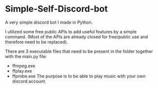 # Simple-Self-Discord-bot
A very simple discord bot I made in Python.

I utilized some free public APIs to add useful features by a simple command.
(Most of the APIs are already closed for free/public use and therefore need to be replaced).

There are 3 executable files that need to be present in the folder together with the main.py file:
- ffmpeg.exe
- ffplay.exe
- ffprobe.exe
The purpose is to be able to play music with your own discord account.
